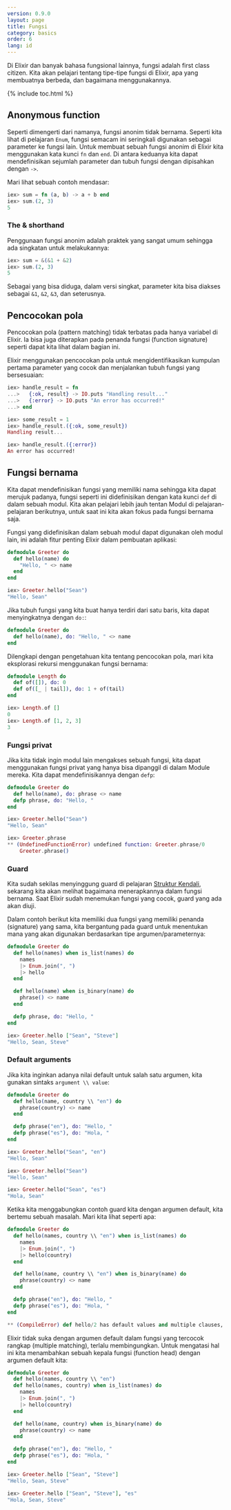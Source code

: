 ```yaml
---
version: 0.9.0
layout: page
title: Fungsi
category: basics
order: 6
lang: id
---
```


Di Elixir dan banyak bahasa fungsional lainnya, fungsi adalah first class citizen. Kita akan pelajari tentang tipe-tipe fungsi di Elixir, apa yang membuatnya berbeda, dan bagaimana menggunakannya.

{% include toc.html %}

## Anonymous function

Seperti dimengerti dari namanya, fungsi anonim tidak bernama. Seperti kita lihat di pelajaran `Enum`, fungsi semacam ini seringkali digunakan sebagai parameter ke fungsi lain. Untuk membuat sebuah fungsi anonim di Elixir kita menggunakan kata kunci `fn` dan `end`.  Di antara keduanya kita dapat mendefinisikan sejumlah parameter dan tubuh fungsi dengan dipisahkan dengan `->`.

Mari lihat sebuah contoh mendasar:

```elixir
iex> sum = fn (a, b) -> a + b end
iex> sum.(2, 3)
5
```

### The & shorthand

Penggunaan fungsi anonim adalah praktek yang sangat umum sehingga ada singkatan untuk melakukannya:

```elixir
iex> sum = &(&1 + &2)
iex> sum.(2, 3)
5
```

Sebagai yang bisa diduga, dalam versi singkat, parameter kita bisa diakses sebagai `&1`, `&2`, `&3`, dan seterusnya.

## Pencocokan pola

Pencocokan pola (pattern matching) tidak terbatas pada hanya variabel di Elixir. Ia bisa juga diterapkan pada penanda fungsi (function signature) seperti dapat kita lihat dalam bagian ini.

Elixir menggunakan pencocokan pola untuk mengidentifikasikan kumpulan pertama parameter yang cocok dan menjalankan tubuh fungsi yang bersesuaian:

```elixir
iex> handle_result = fn
...>   {:ok, result} -> IO.puts "Handling result..."
...>   {:error} -> IO.puts "An error has occurred!"
...> end

iex> some_result = 1
iex> handle_result.({:ok, some_result})
Handling result...

iex> handle_result.({:error})
An error has occurred!
```

## Fungsi bernama

Kita dapat mendefinisikan fungsi yang memiliki nama sehingga kita dapat merujuk padanya, fungsi seperti ini didefinisikan dengan kata kunci `def` di dalam sebuah modul.  Kita akan pelajari lebih jauh tentan Modul di pelajaran-pelajaran berikutnya, untuk saat ini kita akan fokus pada fungsi bernama saja.

Fungsi yang didefinisikan dalam sebuah modul dapat digunakan oleh modul lain, ini adalah fitur penting Elixir dalam pembuatan aplikasi:

```elixir
defmodule Greeter do
  def hello(name) do
    "Hello, " <> name
  end
end

iex> Greeter.hello("Sean")
"Hello, Sean"
```

Jika tubuh fungsi yang kita buat hanya terdiri dari satu baris, kita dapat menyingkatnya dengan `do:`:

```elixir
defmodule Greeter do
  def hello(name), do: "Hello, " <> name
end
```

Dilengkapi dengan pengetahuan kita tentang pencocokan pola, mari kita eksplorasi rekursi menggunakan fungsi bernama:

```elixir
defmodule Length do
  def of([]), do: 0
  def of([_ | tail]), do: 1 + of(tail)
end

iex> Length.of []
0
iex> Length.of [1, 2, 3]
3
```

### Fungsi privat

Jika kita tidak ingin modul lain mengakses sebuah fungsi, kita dapat menggunakan fungsi privat yang hanya bisa dipanggil di dalam Module mereka.  Kita dapat mendefinisikannya dengan `defp`:

```elixir
defmodule Greeter do
  def hello(name), do: phrase <> name
  defp phrase, do: "Hello, "
end

iex> Greeter.hello("Sean")
"Hello, Sean"

iex> Greeter.phrase
** (UndefinedFunctionError) undefined function: Greeter.phrase/0
    Greeter.phrase()
```

### Guard

Kita sudah sekilas menyinggung guard di pelajaran [Struktur Kendali](../control-structures), sekarang kita akan melihat bagaimana menerapkannya dalam fungsi bernama.  Saat Elixir sudah menemukan fungsi yang cocok, guard yang ada akan diuji.

Dalam contoh berikut kita memiliki dua fungsi yang memiliki penanda (signature) yang sama, kita bergantung pada guard untuk menentukan mana yang akan digunakan berdasarkan tipe argumen/parameternya:

```elixir
defmodule Greeter do
  def hello(names) when is_list(names) do
    names
    |> Enum.join(", ")
    |> hello
  end

  def hello(name) when is_binary(name) do
    phrase() <> name
  end

  defp phrase, do: "Hello, "
end

iex> Greeter.hello ["Sean", "Steve"]
"Hello, Sean, Steve"
```

### Default arguments

Jika kita inginkan adanya nilai default untuk salah satu argumen, kita gunakan sintaks `argument \\ value`:

```elixir
defmodule Greeter do
  def hello(name, country \\ "en") do
    phrase(country) <> name
  end

  defp phrase("en"), do: "Hello, "
  defp phrase("es"), do: "Hola, "
end

iex> Greeter.hello("Sean", "en")
"Hello, Sean"

iex> Greeter.hello("Sean")
"Hello, Sean"

iex> Greeter.hello("Sean", "es")
"Hola, Sean"
```

Ketika kita menggabungkan contoh guard kita dengan argumen default, kita bertemu sebuah masalah. Mari kita lihat seperti apa:

```elixir
defmodule Greeter do
  def hello(names, country \\ "en") when is_list(names) do
    names
    |> Enum.join(", ")
    |> hello(country)
  end

  def hello(name, country \\ "en") when is_binary(name) do
    phrase(country) <> name
  end

  defp phrase("en"), do: "Hello, "
  defp phrase("es"), do: "Hola, "
end

** (CompileError) def hello/2 has default values and multiple clauses, define a function head with the defaults
```

Elixir tidak suka dengan argumen default dalam fungsi yang tercocok rangkap (multiple matching), terlalu membingungkan.  Untuk mengatasi hal ini kita menambahkan sebuah kepala fungsi (function head) dengan argumen default kita:

```elixir
defmodule Greeter do
  def hello(names, country \\ "en")
  def hello(names, country) when is_list(names) do
    names
    |> Enum.join(", ")
    |> hello(country)
  end

  def hello(name, country) when is_binary(name) do
    phrase(country) <> name
  end

  defp phrase("en"), do: "Hello, "
  defp phrase("es"), do: "Hola, "
end

iex> Greeter.hello ["Sean", "Steve"]
"Hello, Sean, Steve"

iex> Greeter.hello ["Sean", "Steve"], "es"
"Hola, Sean, Steve"
```
